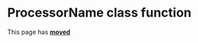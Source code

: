 # ProcessorName class function #

This page has [**moved**](https://lib-docs.delphidabbler.com/SysInfo/5/API/TPJComputerInfo-ProcessorName)